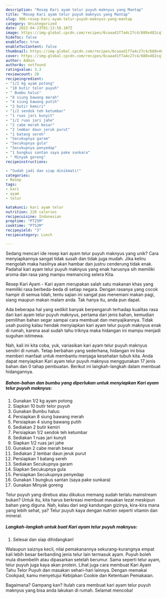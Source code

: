 ```yaml
---
description: "Resep Kari ayam telur puyuh maknyus yang Mantap"
title: "Resep Kari ayam telur puyuh maknyus yang Mantap"
slug: 906-resep-kari-ayam-telur-puyuh-maknyus-yang-mantap
category: Uncategorized
date: 2022-04-23T01:13:58.107Z
image: https://img-global.cpcdn.com/recipes/6caaad1f7a4c27c4/680x482cq70/kari-ayam-telur-puyuh-maknyus-foto-resep-utama.jpg
hideToc: false
enableToc: true
enableTocContent: false
thumbnail: https://img-global.cpcdn.com/recipes/6caaad1f7a4c27c4/680x482cq70/kari-ayam-telur-puyuh-maknyus-foto-resep-utama.jpg
cover: https://img-global.cpcdn.com/recipes/6caaad1f7a4c27c4/680x482cq70/kari-ayam-telur-puyuh-maknyus-foto-resep-utama.jpg
author: Admin
authorAv: notfound
ratingvalue: 3.3
reviewcount: 20
recipeingredient:
- "1/2 kg ayam potong"
- "10 butir telor puyuh"
- " Bumbu halus"
- "8 siung bawang merah"
- "4 siung bawang putih"
- "2 butir kemiri"
- "1/2 sendok teh ketumbar"
- "1 ruas jari kunyit"
- "1/2 ruas jari jahe"
- "2 cabe merah besar"
- "2 lembar daun jeruk purut"
- "1 batang sereh"
- "Secukupnya garam"
- "Secukupnya gula"
- "Secukupnya penyedap"
- "1 bungkus santan saya pake sunkara"
- " Minyak goreng"
recipeinstructions:

- "Sudah jadi dan siap dinikmati!"
categories:
- Resep
tags:
- kari
- ayam
- telur

katakunci: kari ayam telur 
nutrition: 228 calories
recipecuisine: Indonesian
preptime: "PT25M"
cooktime: "PT52M"
recipeyield: "3"
recipecategory: Lunch

---
```





Sedang mencari ide resep kari ayam telur puyuh maknyus yang unik? Cara menyiapkannya sangat tidak susah dan tidak juga mudah. Jika keliru mengolah maka hasilnya akan hambar dan justru cenderung tidak enak. Padahal kari ayam telur puyuh maknyus yang enak harusnya sih memiliki aroma dan rasa yang mampu memancing selera Kita.





Resep Kari Ayam - Kari ayam merupakan salah satu makanan khas yang memiliki rasa berbeda-beda di setiap negara. Dengan rasanya yang cocok hampir di semua lidah, tentu sajian ini sangat pas menemani makan pagi, siang maupun makan malam anda. Tak hanya itu, anda pun dapat.

Ada beberapa hal yang sedikit banyak berpengaruh terhadap kualitas rasa dari kari ayam telur puyuh maknyus, pertama dari jenis bahan, kemudian pemilihan bahan segar sampai cara membuat dan menyajikannya. Tidak usah pusing kalau hendak menyiapkan kari ayam telur puyuh maknyus enak di rumah, karena asal sudah tahu triknya maka hidangan ini mampu menjadi suguhan istimewa.






Nah, kali ini kita coba, yuk, variasikan kari ayam telur puyuh maknyus sendiri di rumah. Tetap berbahan yang sederhana, hidangan ini bisa memberi manfaat untuk membantu menjaga kesehatan tubuh kita. Anda dapat menyiapkan Kari ayam telur puyuh maknyus menggunakan 17 jenis bahan dan 0 tahap pembuatan. Berikut ini langkah-langkah dalam membuat hidangannya.

<!--inarticleads1-->

##### Bahan-bahan dan bumbu yang diperlukan untuk menyiapkan Kari ayam telur puyuh maknyus:

1. Gunakan 1/2 kg ayam potong
1. Siapkan 10 butir telor puyuh
1. Gunakan  Bumbu halus:
1. Persiapkan 8 siung bawang merah
1. Persiapkan 4 siung bawang putih
1. Sediakan 2 butir kemiri
1. Persiapkan 1/2 sendok teh ketumbar
1. Sediakan 1 ruas jari kunyit
1. Siapkan 1/2 ruas jari jahe
1. Gunakan 2 cabe merah besar
1. Sediakan 2 lembar daun jeruk purut
1. Persiapkan 1 batang sereh
1. Sediakan Secukupnya garam
1. Siapkan Secukupnya gula
1. Persiapkan Secukupnya penyedap
1. Gunakan 1 bungkus santan (saya pake sunkara)
1. Gunakan  Minyak goreng


Telur puyuh yang direbus atau dikukus memang sudah terlalu mainstream bukan? Untuk itu, kita harus berkreasi membuat masakan lezat meskipun bahan yang diguna. Nah, kalau dari segi kandungan gizinya, kira-kira mana yang lebih sehat, ya? Telur puyuh kaya dengan nutrien seperti vitamin dan mineral. 

<!--inarticleads2-->

##### Langkah-langkah untuk buat Kari ayam telur puyuh maknyus:


1. Selesai dan siap dihidangkan!

Walaupun saiznya kecil, nilai pemakanannya sekurang-kurangnya empat kali lebih besar berbanding jenis telur lain termasuk ayam. Puyuh boleh mula disembelih atau dipasarkan setelah berumur. Sama seperti telur ayam, telur puyuh juga kaya akan protein. Lihat juga cara membuat Kari Ayam Tahu Telor Puyuh dan masakan sehari-hari lainnya. Dengan memakai Cookpad, kamu menyetujui Kebijakan Cookie dan Ketentuan Pemakaian. 

Bagaimana? Gampang kan? Itulah cara membuat kari ayam telur puyuh maknyus yang bisa anda lakukan di rumah. Selamat mencoba!
